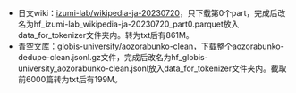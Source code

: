 - 日文wiki：[izumi-lab/wikipedia-ja-20230720](https://huggingface.co/datasets/izumi-lab/wikipedia-ja-20230720)，只下载第0个part，完成后改名为hf_izumi-lab_wikipedia-ja-20230720_part0.parquet放入data_for_tokenizer文件夹内。转为txt后有861M。
- 青空文库：[globis-university/aozorabunko-clean](https://huggingface.co/datasets/globis-university/aozorabunko-clean)，下载整个aozorabunko-dedupe-clean.jsonl.gz文件，完成后改名为hf_globis-university_aozorabunko-clean.jsonl放入data_for_tokenizer文件夹内。截取前6000篇转为txt后有199M。